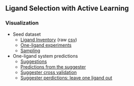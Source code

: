 Ligand Selection with Active Learning
---

### Visualization
- Seed dataset
  - [Ligand Inventory](http://143.198.128.149:8123/) (raw [csv](./workplace/inventory/inventory.csv))
  - [One-ligand experiments](./workplace/one_ligand/c_vs_fom)
  - [Sampling](./workplace/sampler)
- One-ligand system predictions
  - [Suggestions](./workplace/one_ligand/output/suggestions.csv)
  - [Predictions from the suggester](http://143.198.128.149:8124/)
  - [Suggester cross validation](./workplace/one_ligand/vis_cv/)
  - [Suggester perdictions: leave one ligand out](./workplace/one_ligand/output/lolo.png)